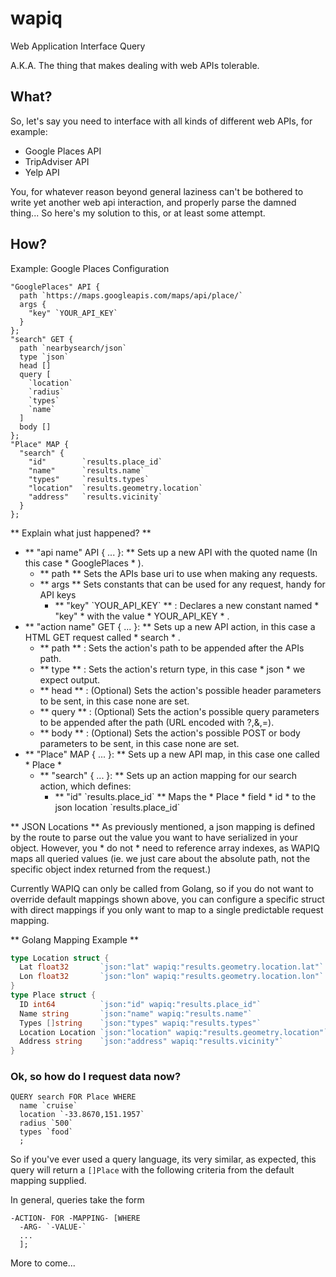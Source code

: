 # wapiq
Web Application Interface Query

A.K.A. The thing that makes dealing with web APIs tolerable.

## What?
So, let's say you need to interface with all kinds of different web APIs, for example:
  * Google Places API
  * TripAdviser API
  * Yelp API

You, for whatever reason beyond general laziness can't be bothered to write yet another web api interaction, and properly parse the damned thing... So here's my solution to this, or at least some attempt.

## How?

Example: Google Places Configuration
```wapiq
"GooglePlaces" API {
  path `https://maps.googleapis.com/maps/api/place/`
  args {
    "key" `YOUR_API_KEY`
  }
};
"search" GET {
  path `nearbysearch/json`
  type `json`
  head []
  query [
    `location`
    `radius`
    `types`
    `name`
  ]
  body []
};
"Place" MAP {
  "search" {
    "id"        `results.place_id`
    "name"      `results.name`
    "types"     `results.types`
    "location"  `results.geometry.location`
    "address"   `results.vicinity`
  }
};
```

** Explain what just happened? **

* ** "api name" API { ... }: ** Sets up a new API with the quoted name (In this case * GooglePlaces * ).
  * ** path ** Sets the APIs base uri to use when making any requests.
  * ** args ** Sets constants that can be used for any request, handy for API keys
    * ** "key" \`YOUR_API_KEY\` ** : Declares a new constant named * "key" * with the value * YOUR_API_KEY * .
* ** "action name" GET { ... }: ** Sets up a new API action, in this case a HTML GET request called * search * .
  * ** path ** : Sets the action's path to be appended after the APIs path.
  * ** type ** : Sets the action's return type, in this case * json * we expect output.
  * ** head ** : (Optional) Sets the action's possible header parameters to be sent, in this case none are set.
  * ** query ** : (Optional) Sets the action's possible query parameters to be appended after the path (URL encoded with ?,&,=).
  * ** body ** : (Optional) Sets the action's possible POST or body parameters to be sent, in this case none are set.
* ** "Place" MAP { ... }: ** Sets up a new API map, in this case one called * Place *
  * ** "search" { ... }: ** Sets up an action mapping for our search action, which defines:
    * ** "id" \`results.place_id\` ** Maps the * Place * field * id * to the json location \`results.place_id\`

** JSON Locations **
As previously mentioned, a json mapping is defined by the route to parse out the value you want to have serialized in your object. However, you * do not * need to reference array indexes, as WAPIQ maps all queried values (ie. we just care about the absolute path, not the specific object index returned from the request.)

Currently WAPIQ can only be called from Golang, so if you do not want to override default mappings shown above, you can configure a specific struct with direct mappings if you only want to map to a single predictable request mapping.

** Golang Mapping Example **
```go
type Location struct {
  Lat float32       `json:"lat" wapiq:"results.geometry.location.lat"`
  Lon float32       `json:"lon" wapiq:"results.geometry.location.lon"`
}
type Place struct {
  ID int64          `json:"id" wapiq:"results.place_id"`
  Name string       `json:"name" wapiq:"results.name"`
  Types []string    `json:"types" wapiq:"results.types"`
  Location Location `json:"location" wapiq:"results.geometry.location"`
  Address string    `json:"address" wapiq:"results.vicinity"`
}
```

### Ok, so how do I request data now?

```wapiq
QUERY search FOR Place WHERE
  name `cruise`
  location `-33.8670,151.1957`
  radius `500`
  types `food`
  ;
```

So if you've ever used a query language, its very similar, as expected, this query will return a `[]Place` with the following criteria from the default mapping supplied.

In general, queries take the form
```
-ACTION- FOR -MAPPING- [WHERE
  -ARG- `-VALUE-`
  ...
  ];
```

More to come...
